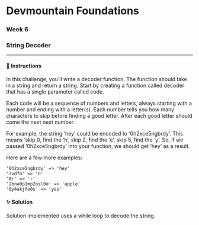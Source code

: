 # Devmountain Foundations
### Week 6
### String Decoder

---

#### :dart: Instructions
In this challenge, you’ll write a decoder function. The function should take in a string and return a string. Start by creating a function called decoder that has a single parameter called code.

Each code will be a sequence of numbers and letters, always starting with a number and ending with a letter(s).
Each number tells you how many characters to skip before finding a good letter. After each good letter should come the next next number.

For example, the string ‘hey’ could be encoded to ‘0h2xce5ngbrdy’. This means ‘skip 0, find the ‘h’, skip 2, find the ‘e’, skip 5, find the ‘y’.
So, if we passed ‘0h2xce5ngbrdy’ into your function, we should get ‘hey’ as a result.

Here are a few more examples:
```
'0h2xce5ngbrdy' => 'hey'
'3vdfn' => 'n'
'0r' => 'r'
'2bna0p1mp2osl0e' => 'apple'
'0y4akjfe0s' => 'yes'
```

#### :sparkles: Solution
Solution implemented uses a while loop to decode the string.
